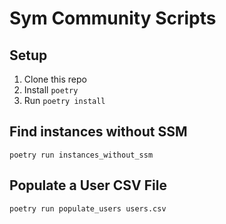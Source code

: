 # Sym Community Scripts

## Setup
1. Clone this repo
2. Install `poetry`
3. Run `poetry install`

## Find instances without SSM

```
poetry run instances_without_ssm
```

## Populate a User CSV File

```
poetry run populate_users users.csv
```

